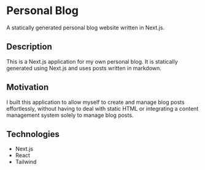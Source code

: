 # Personal Blog

A statically generated personal blog website written in Next.js.

## Description

This is a Next.js application for my own personal blog. It is statically generated using Next.js and uses posts written in markdown.

## Motivation

I built this application to allow myself to create and manage blog posts effortlessly, without having to deal with static HTML or integrating a content management system solely to manage blog posts.

## Technologies

- Next.js
- React
- Tailwind
